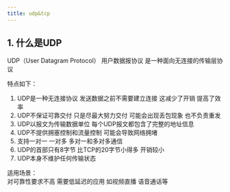 ```yaml
---
title: udp&tcp
---
```


## 1. 什么是UDP

UDP（User Datagram Protocol） 用户数据报协议 是一种面向无连接的传输层协议

特点如下：

1. UDP是一种无连接协议 发送数据之前不需要建立连接 这减少了开销 提高了效率
2. UDP不保证可靠交付 只是尽最大努力交付 可能会出现丢包现象 也不负责重发
3. UDP以报文为传输数据单位 每个UDP报文都包含了完整的地址信息
4. UDP不提供拥塞控制和流量控制 可能会导致网络拥堵
5. 支持一对一 一对多 多对一和多对多通信
6. UDP的首部只有8字节 比TCP的20字节小得多 开销较小
7. UDP本身不维护任何传输状态

适用场景：  
对可靠性要求不高 需要低延迟的应用 如视频直播 语音通话等